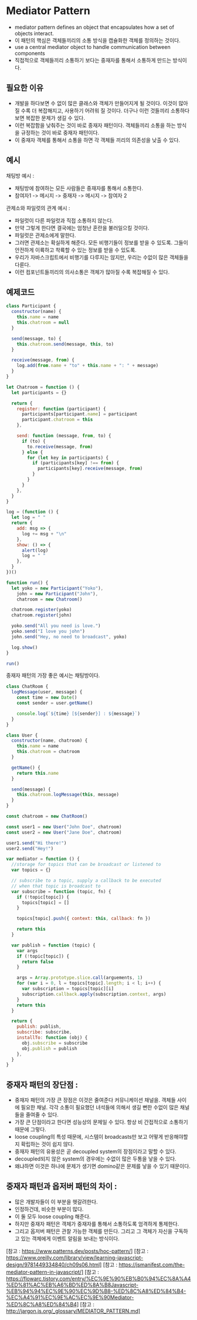 # Mediator Pattern

- mediator pattern defines an object that encapsulates how a set of objects interact.
- 이 패턴의 핵심은 객체들끼리의 소통 방식을 캡슐화한 객체를 정의하는 것이다.
- use a central mediator object to handle communication between components
- 직접적으로 객체들끼리 소통하기 보다는 중재자를 통해서 소통하게 만드는 방식이다.

## 필요한 이유

- 개발을 하다보면 수 없이 많은 클래스와 객체가 만들어지게 될 것이다. 이것이 많아질 수록 더 복잡해지고, 사용하기 어려워 질 것이다. 더구나 이런 것들끼리 소통하다보면 복잡한 문제가 생길 수 있다.
- 이런 복잡함을 낮춰주는 것이 바로 중재자 패턴이다. 객체들끼리 소통을 하는 방식을 규정하는 것이 바로 중재자 패턴이다.
- 이 중재자 객체를 통해서 소통을 하면 각 객체들 끼리의 의존성을 낮출 수 있다.

## 예시

채팅방 예시 :

- 채팅방에 참여하는 모든 사람들은 중재자를 통해서 소통한다.
- 참여자1 -> 메시지 -> 중재자 -> 메시지 -> 참여자 2

관제소와 파일럿의 관계 예시 :

- 파일럿이 다른 파일럿과 직접 소통하지 않는다.
- 만약 그렇게 한다면 결국에는 엄청난 혼란을 불러일으킬 것이다.
- 파일럿은 관제소에게 말한다.
- 그러면 관제소는 확실하게 해준다. 모든 비행기들이 정보를 받을 수 있도록. 그들이 안전하게 이륙하고 착륙할 수 있는 정보를 받을 수 있도록.
- 우리가 자바스크립트에서 비행기를 다루지는 않지만, 우리는 수없이 많은 객체들을 다룬다.
- 이런 컴포넌트들끼리의 의사소통은 객체가 많아질 수록 복잡해질 수 있다.

## 예제코드

```javascript
class Participant {
  constructor(name) {
    this.name = name
    this.chatroom = null
  }

  send(message, to) {
    this.chatroom.send(message, this, to)
  }

  receive(message, from) {
    log.add(from.name + "to" + this.name + ": " + message)
  }
}

let Chatroom = function () {
  let participants = {}

  return {
    register: function (participant) {
      participants[participant.name] = participant
      participant.chatroom = this
    },

    send: function (message, from, to) {
      if (to) {
        to.receive(message, from)
      } else {
        for (let key in participants) {
          if (participants[key] !== from) {
            participants[key].receive(message, from)
          }
        }
      }
    },
  }
}

log = (function () {
  let log = " "
  return {
    add: msg => {
      log += msg + "\n"
    },
    show: () => {
      alert(log)
      log = " "
    },
  }
})()

function run() {
  let yoko = new Participant("Yoko"),
    john = new Participant("John"),
    chatroom = new Chatroom()

  chatroom.register(yoko)
  chatroom.register(john)

  yoko.send("All you need is love.")
  yoko.send("I love you john")
  john.send("Hey, no need to broadcast", yoko)

  log.show()
}

run()
```

중재자 패턴의 가장 좋은 예시는 채팅방이다.

```javascript
class ChatRoom {
  logMessage(user, message) {
    const time = new Date()
    const sender = user.getName()

    console.log(`${time} [${sender}] : ${message}`)
  }
}

class User {
  constructor(name, chatroom) {
    this.name = name
    this.chatroom = chatroom
  }

  getName() {
    return this.name
  }

  send(message) {
    this.chatroom.logMessage(this, message)
  }
}

const chatroom = new ChatRoom()

const user1 = new User("John Doe", chatroom)
const user2 = new User("Jane Doe", chatroom)

user1.send("Hi there!")
user2.send("Hey!")
```

```javascript
var mediator = function () {
  //storage for topics that can be broadcast or listened to
  var topics = {}

  // subscribe to a topic, supply a callback to be executed
  // when that topic is broadcast to
  var subscribe = function (topic, fn) {
    if (!topic[topic]) {
      topics[topic] = []
    }

    topics[topic].push({ context: this, callback: fn })

    return this
  }

  var publish = function (topic) {
    var args
    if (!topic[topic]) {
      return false
    }

    args = Array.prototype.slice.call(arguements, 1)
    for (var i = 0, l = topics[topic].length; i < l; i++) {
      var subscription = topics[topic][i]
      subscription.callback.apply(subscription.context, args)
    }
    return this
  }

  return {
    publish: publish,
    subscribe: subscribe,
    installTo: function (obj) {
      obj.subscribe = subscribe
      obj.publish = publish
    },
  }
}
```

## 중재자 패턴의 장단점 :

- 중재자 패턴의 가장 큰 장점은 이것은 줄여준다 커뮤니케이션 채널을. 객체들 사이에 필요한 채널. 각각 소통이 필요했던 녀석들에 의해서 생길 뻔한 수없이 많은 채널들을 줄여줄 수 있다.
- 가장 큰 단점이라고 한다면 성능상의 문제일 수 있다. 항상 비 간접적으로 소통하기 때문에 그렇다.
- loose coupling의 특성 때문에, 시스템이 broadcasts만 보고 어떻게 반응해야할지 확립하는 것이 쉽지 않다.
- 중재자 패턴의 유용성은 곧 decoupled system의 장점이라고 말할 수 있다.
- decoupled되지 않은 system의 경우에는 수없이 많은 두통을 낳을 수 있다.
- 왜냐하면 이것은 하나에 문제가 생기면 domino같은 문제를 낳을 수 있기 때문이다.

## 중재자 패턴과 옵저버 패턴의 차이 :

- 많은 개발자들이 이 부분을 헷갈려한다.
- 인정하건데, 비슷한 부분이 많다.
- 이 둘 모두 loose coupling 해준다.
- 하지만 중재자 패턴은 객체가 중재자를 통해서 소통하도록 엄격하게 통제한다.
- 그리고 옵저버 패턴은 관찰 가능한 객체를 만든다. 그리고 그 객체가 자신을 구독하고 있는 객체에게 이벤트 알림을 보내는 방식이다.

[참고 : https://www.patterns.dev/posts/hoc-pattern/]
[참고 : https://www.oreilly.com/library/view/learning-javascript-design/9781449334840/ch09s06.html]
[참고 : https://jsmanifest.com/the-mediator-pattern-in-javascript/]
[참고 : https://flowarc.tistory.com/entry/%EC%9E%90%EB%B0%94%EC%8A%A4%ED%81%AC%EB%A6%BD%ED%8A%B8Javascript-%EB%94%94%EC%9E%90%EC%9D%B8-%ED%8C%A8%ED%84%B4-%EC%A4%91%EC%9E%AC%EC%9E%90Mediator-%ED%8C%A8%ED%84%B4]
[참고 : http://jargon.js.org/_glossary/MEDIATOR_PATTERN.md]
